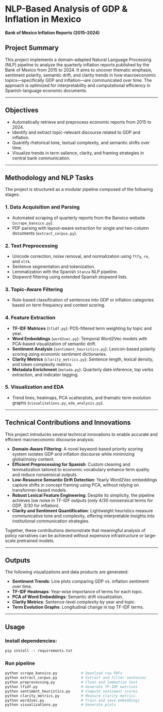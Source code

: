 # NLP-Based Analysis of GDP & Inflation in Mexico  
**Bank of Mexico Inflation Reports (2015–2024)**

## Project Summary

This project implements a domain-adapted Natural Language Processing (NLP) pipeline to analyze the quarterly inflation reports published by the Bank of Mexico from 2015 to 2024. It aims to uncover thematic emphasis, sentiment polarity, semantic drift, and clarity trends in how macroeconomic topics—specifically GDP and inflation—are communicated over time. The approach is optimized for interpretability and computational efficiency in Spanish-language economic documents.

---

## Objectives

- Automatically retrieve and preprocess economic reports from 2015 to 2024.
- Identify and extract topic-relevant discourse related to GDP and inflation.
- Quantify rhetorical tone, textual complexity, and semantic shifts over time.
- Visualize trends in term salience, clarity, and framing strategies in central bank communication.

---

## Methodology and NLP Tasks

The project is structured as a modular pipeline composed of the following stages:

### 1. Data Acquisition and Parsing
- Automated scraping of quarterly reports from the Banxico website (`scrape_banxico.py`).
- PDF parsing with layout-aware extraction for single and two-column documents (`extract_corpus.py`).

### 2. Text Preprocessing
- Unicode correction, noise removal, and normalization using `ftfy`, `re`, and `nltk`.
- Sentence segmentation and tokenization.
- Lemmatization with the Spanish `Stanza` NLP pipeline.
- Stopword filtering using extended Spanish stopword lists.

### 3. Topic-Aware Filtering
- Rule-based classification of sentences into GDP or inflation categories based on term frequency and context scoring.

### 4. Feature Extraction
- **TF-IDF Matrices** (`tfidf.py`): POS-filtered term weighting by topic and year.
- **Word Embeddings** (`word2vec.py`): Temporal Word2Vec models with PCA-based visualization of semantic drift.
- **Sentiment Analysis** (`sentiment_heuristics.py`): Lexicon-based polarity scoring using economic sentiment dictionaries.
- **Clarity Metrics** (`clarity_metrics.py`): Sentence length, lexical density, and token complexity metrics.
- **Metadata Enrichment** (`metada.py`): Quarterly date inference, top verbs extraction, and indicator tagging.

### 5. Visualization and EDA
- Trend lines, heatmaps, PCA scatterplots, and thematic term evolution graphs (`visualizations.py`, `eda_analysis.py`).

---

## Technical Contributions and Innovations

This project introduces several technical innovations to enable accurate and efficient macroeconomic discourse analysis:

- **Domain-Aware Filtering**: A novel keyword-based priority scoring system isolates GDP and inflation discourse while minimizing global/noisy content.
- **Efficient Preprocessing for Spanish**: Custom cleaning and lemmatization tailored to economic vocabulary enhance term quality and reduce nonsensical outputs.
- **Low-Resource Semantic Drift Detection**: Yearly Word2Vec embeddings capture shifts in concept framing using PCA, without relying on transformer-based models.
- **Robust Lexical Feature Engineering**: Despite its simplicity, the pipeline achieves low noise in TF-IDF outputs (only 4/30 nonsensical terms for GDP, 3/30 for inflation).
- **Clarity and Sentiment Quantification**: Lightweight heuristics measure communicative tone and complexity, offering interpretable insights into institutional communication strategies.

Together, these contributions demonstrate that meaningful analysis of policy narratives can be achieved without expensive infrastructure or large-scale pretrained models.

---

## Outputs

The following visualizations and data products are generated:
- **Sentiment Trends**: Line plots comparing GDP vs. inflation sentiment over time.
- **TF-IDF Heatmaps**: Year-wise importance of terms for each topic.
- **PCA of Word Embeddings**: Semantic drift visualization.
- **Clarity Metrics**: Sentence-level complexity by year and topic.
- **Term Evolution Graphs**: Longitudinal change in top TF-IDF terms.

---

## Usage

### Install dependencies:
```bash
pip install -r requirements.txt
```
### Run pipeline

```bash
python scrape_banxico.py           # Download raw PDFs
python extract_corpus.py           # Extract and filter sentences
python preprocessing.py            # Clean and lemmatize text
python tfidf.py                    # Generate TF-IDF matrices
python sentiment_heuristics.py     # Compute sentiment scores
python clarity_metrics.py          # Measure clarity metrics
python word2vec.py                 # Train and save embeddings
python visualizations.py           # Generate plots
```
